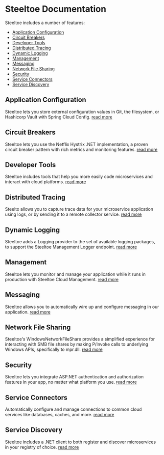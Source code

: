 # Steeltoe Documentation

Steeltoe includes a number of features:

* <a href="#steeltoe-application-configuration">Application Configuration</a>
* <a href="#steeltoe-circuit-breakers">Circuit Breakers</a>
* <a href="#steeltoe-developer-tools">Developer Tools</a>
* <a href="#steeltoe-distributed-tracing">Distributed Tracing</a>
* <a href="#steeltoe-dynamic-logging">Dynamic Logging</a>
* <a href="#steeltoe-management">Management</a>
* <a href="#steeltoe-messaging">Messaging</a>
* <a href="#steeltoe-network-file-sharing">Network File Sharing</a>
* <a href="#steeltoe-security">Security</a>
* <a href="#steeltoe-service-connectors">Service Connectors</a>
* <a href="#steeltoe-service-discovery">Service Discovery</a>

<a name="steeltoe-application-configuration"></a>
## Application Configuration

Steeltoe lets you store external configuration values in Git, the filesystem, or Hashicorp Vault with Spring Cloud Config.
[read more](/docs/configuration)

<a name="steeltoe-circuit-breakers"></a>
## Circuit Breakers

Steeltoe lets you use the Netflix Hystrix .NET implementation, a proven circuit breaker pattern with rich metrics and monitoring features.
[read more](/docs/circuitbreaker)

<a name="steeltoe-developer-tools"></a>
## Developer Tools

Steeltoe includes tools that help you more easily code microservices and interact with cloud platforms.
[read more](/docs/developer-tools)

<a name="steeltoe-distributed-tracing"></a>
## Distributed Tracing

Steelto allows you to capture trace data for your microservice application using logs, or by sending it to a remote collector service.
[read more](/docs/tracing)


<a name="steeltoe-dynamic-logging"></a>
## Dynamic Logging

Steeltoe adds a Logging provider to the set of available logging packages, to support the Steeltoe Management Logger endpoint.
[read more](/docs/logging)

<a name="steeltoe-management"></a>
## Management

Steeltoe lets you monitor and manage your application while it runs in production with Steeltoe Cloud Management.
[read more](/docs/management)

<a name="steeltoe-messaging"></a>
## Messaging

Steeltoe allows you to automatically wire up and configure messaging in our application.
[read more](/docs/messaging)

<a name="steeltoe-network-file-sharing"></a>
## Network File Sharing

Steeltoe's WindowsNetworkFileShare provides a simplified experience for interacting with SMB file shares by making P/Invoke calls to underlying Windows APIs, specifically to mpr.dll.
[read more](/docs/fileshares)

<a name="steeltoe-security"></a>
## Security

Steeltoe lets you integrate ASP.NET authentication and authorization features in your app, no matter what platform you use.
[read more](/docs/security)

<a name="steeltoe-service-connectors"></a>
## Service Connectors

Automatically configure and manage connections to common cloud services like databases, caches, and more.
[read more](/docs/connectors)

<a name="steeltoe-service-discovery"></a>
## Service Discovery

Steeltoe includes a .NET client to both register and discover microservices in your registry of choice.
[read more](/docs/discovery)
